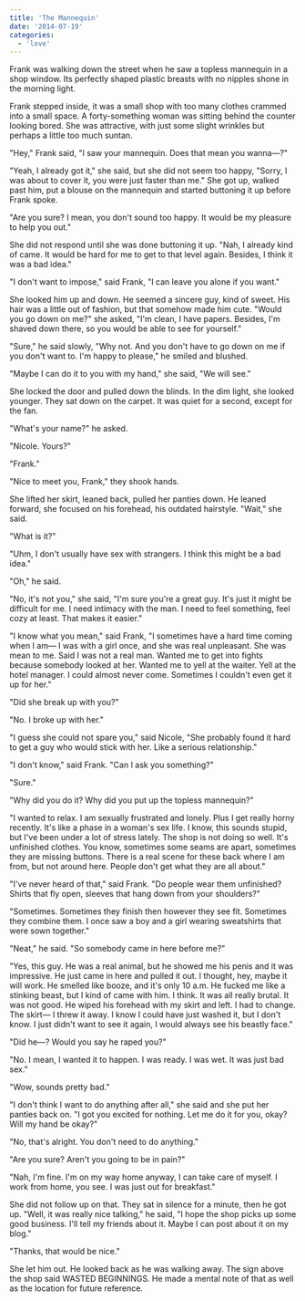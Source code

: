 ```yaml
---
title: 'The Mannequin'
date: '2014-07-19'
categories:
  - 'love'
---
```


Frank was walking down the street when he saw a topless mannequin in a shop
window. Its perfectly shaped plastic breasts with no nipples shone in the
morning light.

<!-- truncate -->

Frank stepped inside, it was a small shop with too many clothes crammed into a
small space. A forty-something woman was sitting behind the counter looking
bored. She was attractive, with just some slight wrinkles but perhaps a little
too much suntan.

"Hey," Frank said, "I saw your mannequin. Does that mean you wanna—?"

"Yeah, I already got it," she said, but she did not seem too happy, "Sorry, I
was about to cover it, you were just faster than me." She got up, walked past
him, put a blouse on the mannequin and started buttoning it up before Frank
spoke.

"Are you sure? I mean, you don't sound too happy. It would be my pleasure to
help you out."

She did not respond until she was done buttoning it up. "Nah, I already kind of
came. It would be hard for me to get to that level again. Besides, I think it
was a bad idea."

"I don't want to impose," said Frank, "I can leave you alone if you want."

She looked him up and down. He seemed a sincere guy, kind of sweet. His hair was
a little out of fashion, but that somehow made him cute. "Would you go down on
me?" she asked, "I'm clean, I have papers. Besides, I'm shaved down there, so
you would be able to see for yourself."

"Sure," he said slowly, "Why not. And you don't have to go down on me if you
don't want to. I'm happy to please," he smiled and blushed.

"Maybe I can do it to you with my hand," she said, "We will see."

She locked the door and pulled down the blinds. In the dim light, she looked
younger. They sat down on the carpet. It was quiet for a second, except for the
fan.

"What's your name?" he asked.

"Nicole. Yours?"

"Frank."

"Nice to meet you, Frank," they shook hands.

She lifted her skirt, leaned back, pulled her panties down. He leaned forward,
she focused on his forehead, his outdated hairstyle. "Wait," she said.

"What is it?"

"Uhm, I don't usually have sex with strangers. I think this might be a bad
idea."

"Oh," he said.

"No, it's not you," she said, "I'm sure you're a great guy. It's just it might
be difficult for me. I need intimacy with the man. I need to feel something,
feel cozy at least. That makes it easier."

"I know what you mean," said Frank, "I sometimes have a hard time coming when I
am— I was with a girl once, and she was real unpleasant. She was mean to me.
Said I was not a real man. Wanted me to get into fights because somebody looked
at her. Wanted me to yell at the waiter. Yell at the hotel manager. I could
almost never come. Sometimes I couldn't even get it up for her."

"Did she break up with you?"

"No. I broke up with her."

"I guess she could not spare you," said Nicole, "She probably found it hard to
get a guy who would stick with her. Like a serious relationship."

"I don't know," said Frank. "Can I ask you something?"

"Sure."

"Why did you do it? Why did you put up the topless mannequin?"

"I wanted to relax. I am sexually frustrated and lonely. Plus I get really horny
recently. It's like a phase in a woman's sex life. I know, this sounds stupid,
but I've been under a lot of stress lately. The shop is not doing so well. It's
unfinished clothes. You know, sometimes some seams are apart, sometimes they are
missing buttons. There is a real scene for these back where I am from, but not
around here. People don't get what they are all about."

"I've never heard of that," said Frank. "Do people wear them unfinished? Shirts
that fly open, sleeves that hang down from your shoulders?"

"Sometimes. Sometimes they finish then however they see fit. Sometimes they
combine them. I once saw a boy and a girl wearing sweatshirts that were sown
together."

"Neat," he said. "So somebody came in here before me?"

"Yes, this guy. He was a real animal, but he showed me his penis and it was
impressive. He just came in here and pulled it out. I thought, hey, maybe it
will work. He smelled like booze, and it's only 10 a.m. He fucked me like a
stinking beast, but I kind of came with him. I think. It was all really brutal.
It was not good. He wiped his forehead with my skirt and left. I had to change.
The skirt— I threw it away. I know I could have just washed it, but I don't
know. I just didn't want to see it again, I would always see his beastly face."

"Did he—? Would you say he raped you?"

"No. I mean, I wanted it to happen. I was ready. I was wet. It was just bad
sex."

"Wow, sounds pretty bad."

"I don't think I want to do anything after all," she said and she put her
panties back on. "I got you excited for nothing. Let me do it for you, okay?
Will my hand be okay?"

"No, that's alright. You don't need to do anything."

"Are you sure? Aren't you going to be in pain?"

"Nah, I'm fine. I'm on my way home anyway, I can take care of myself. I work
from home, you see. I was just out for breakfast."

She did not follow up on that. They sat in silence for a minute, then he got up.
"Well, it was really nice talking," he said, "I hope the shop picks up some good
business. I'll tell my friends about it. Maybe I can post about it on my blog."

"Thanks, that would be nice."

She let him out. He looked back as he was walking away. The sign above the shop
said WASTED BEGINNINGS. He made a mental note of that as well as the location
for future reference.
